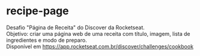 # recipe-page

Desafio "Página de Receita" do Discover da Rocketseat. <br>
Objetivo: criar uma página web de uma receita com título, imagem, lista de ingredientes e modo de preparo. <br>
Disponível em https://app.rocketseat.com.br/discover/challenges/cookbook

